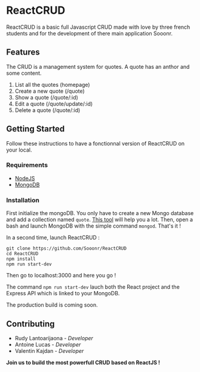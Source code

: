 # ReactCRUD

ReactCRUD is a basic full Javascript CRUD made with love by three french students and for the development of there main application Sooonr.

## Features

The CRUD is a management system for quotes. A quote has an anthor and some content.

1. List all the quotes (homepage)
2. Create a new quote (/quote)
3. Show a quote (/quote/:id)
4. Edit a quote (/quote/update/:id)
5. Delete a quote (/quote/:id)

## Getting Started

Follow these instructions to have a fonctionnal version of ReactCRUD on your local.

### Requirements

* [NodeJS](https://nodejs.org/en/ "Node.js Homepage")
* [MongoDB](https://www.mongodb.com/ "MongoDB Homepage")

### Installation

First initialize the mongoDB. You only have to create a new Mongo database and add a collection named `quote`.
[This tool](https://www.mongodb.com/products/compass "MongoDB Compass") will help you a lot. Then, open a bash and launch MongoDB with the simple command `mongod`. That's it !

In a second time, launch ReactCRUD :
```
git clone https://github.com/Sooonr/ReactCRUD
cd ReactCRUD
npm install
npm run start-dev
```
Then go to localhost:3000 and here you go !

The command `npm run start-dev` lauch both the React project and the Express API which is linked to your MongoDB.

The production build is coming soon.

## Contributing

* Rudy Lantoarijaona - *Developer*
* Antoine Lucas - *Developer*
* Valentin Kajdan - *Developer*

**Join us to build the most powerfull CRUD based on ReactJS !**
